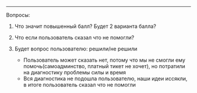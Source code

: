 
---

Вопросы: 
1. Что значит повышенный балл? Будет 2 варианта балла?
2. Что если пользователь сказал что не помогли? 



3. Будет вопрос пользователю: решили/не решили
	- Пользователь может сказать нет, потому что мы не смогли ему помочь(самоадминство, платный тикет не хочет), но потратили на диагностику проблемы силы и время
	- Вся диагностика не подошла пользователю, наши идеи иссякли, в итоге пользователь сказал что не помогли
